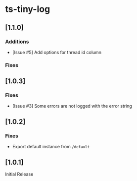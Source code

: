 # ts-tiny-log

## [1.1.0]

### Additions
- [Issue #5] Add options for thread id column

### Fixes

## [1.0.3]

### Fixes
- [Issue #3] Some errors are not logged with the error string

## [1.0.2]

### Fixes
- Export default instance from `/default`

## [1.0.1]

Initial Release
